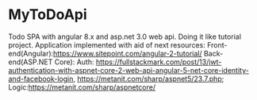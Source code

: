 # MyToDoApi
Todo SPA with angular 8.x and asp.net 3.0 web api. Doing it like tutorial project.
Application implemented with aid of next resources: 
Front-end(Angular):https://www.sitepoint.com/angular-2-tutorial/
Back-end(ASP.NET Core): Auth: https://fullstackmark.com/post/13/jwt-authentication-with-aspnet-core-2-web-api-angular-5-net-core-identity-and-facebook-login,
                              https://metanit.com/sharp/aspnet5/23.7.php;
                        Logic:https://metanit.com/sharp/aspnetcore/
